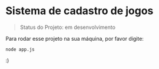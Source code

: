 <h1>Sistema de cadastro de jogos</h1>

> Status do Projeto: em desenvolvimento

Para rodar esse projeto na sua máquina, por favor digite:

```
node app.js
```        

:)